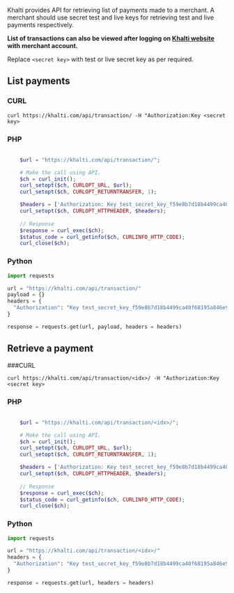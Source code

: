 Khalti provides API for retrieving list of payments made to a merchant.
A merchant should use secret test and live keys for retrieving test and live payments respectively.

**List of transactions can also be viewed after logging on [Khalti website](https://khalti.com) with merchant account.**

Replace `<secret key>` with test or live secret key as per required.

## List payments

### CURL

```curl
curl https://khalti.com/api/transaction/ -H "Authorization:Key <secret key>
```

### PHP
```php
   
    $url = "https://khalti.com/api/transaction/";

    # Make the call using API.
    $ch = curl_init();
    curl_setopt($ch, CURLOPT_URL, $url);
    curl_setopt($ch, CURLOPT_RETURNTRANSFER, 1);

    $headers = ['Authorization: Key test_secret_key_f59e8b7d18b4499ca40f68195a846e9b'];
	curl_setopt($ch, CURLOPT_HTTPHEADER, $headers);
    
    // Response
    $response = curl_exec($ch);
    $status_code = curl_getinfo($ch, CURLINFO_HTTP_CODE);
    curl_close($ch);

```

### Python

```python
import requests

url = "https://khalti.com/api/transaction/"
payload = {}
headers = {
  "Authorization": "Key test_secret_key_f59e8b7d18b4499ca40f68195a846e9b"
}

response = requests.get(url, payload, headers = headers)
```



## Retrieve a payment

###CURL 

```curl
curl https://khalti.com/api/transaction/<idx>/ -H "Authorization:Key <secret key>
```

### PHP
```php
   
    $url = "https://khalti.com/api/transaction/<idx>/";

    # Make the call using API.
    $ch = curl_init();
    curl_setopt($ch, CURLOPT_URL, $url);
    curl_setopt($ch, CURLOPT_RETURNTRANSFER, 1);

    $headers = ['Authorization: Key test_secret_key_f59e8b7d18b4499ca40f68195a846e9b'];
	curl_setopt($ch, CURLOPT_HTTPHEADER, $headers);
    
    // Response
    $response = curl_exec($ch);
    $status_code = curl_getinfo($ch, CURLINFO_HTTP_CODE);
    curl_close($ch);

```

### Python

```python
import requests

url = "https://khalti.com/api/transaction/<idx>/"
headers = {
  "Authorization": "Key test_secret_key_f59e8b7d18b4499ca40f68195a846e9b"
}

response = requests.get(url, headers = headers)
```

